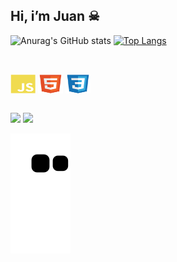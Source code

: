 ## Hi, i’m Juan ☠


![Anurag's GitHub stats](https://github-readme-stats.vercel.app/api?username=juanrotary&show_icons=true&theme=gotham)
[![Top Langs](https://github-readme-stats.vercel.app/api/top-langs/?username=juanrotary&theme=gotham)](https://github.com/juanrotary)
##

<div style="display: inline_block"><br>
  <img align="center" alt="Rafa-Js" height="30" width="40" src="https://raw.githubusercontent.com/devicons/devicon/master/icons/javascript/javascript-plain.svg">
  <img align="center" alt="Rafa-HTML" height="30" width="40" src="https://raw.githubusercontent.com/devicons/devicon/master/icons/html5/html5-original.svg">
  <img align="center" alt="Rafa-CSS" height="30" width="40" src="https://raw.githubusercontent.com/devicons/devicon/master/icons/css3/css3-original.svg">
</div><br>
<div>
  
  <a href="https://www.instagram.com/juan.dadderio/" target="_blank"><img src="https://img.shields.io/badge/-Instagram-%23E4405F?style=for-the-badge&logo=instagram&logoColor=white" target="_blank"></a>
  <a href = "mailto:juan.dev.fd@gmail.com"><img src="https://img.shields.io/badge/-Gmail-%23333?style=for-the-badge&logo=gmail&logoColor=white" target="_blank"></a><br>
  

  ![Snake animation](https://github.com/juanrotary/juanrotary/blob/output/github-contribution-grid-snake.svg)
 

